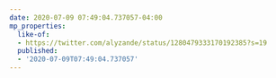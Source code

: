 ```yaml
---
date: 2020-07-09 07:49:04.737057-04:00
mp_properties:
  like-of:
  - https://twitter.com/alyzande/status/1280479333170192385?s=19
  published:
  - '2020-07-09T07:49:04.737057'
---
```



